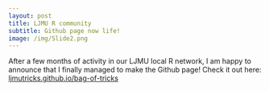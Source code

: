 ```yaml
---
layout: post
title: LJMU R community 
subtitle: Github page now life!
image: /img/Slide2.png
---
```


After a few months of activity in our LJMU local R network, I am happy to announce that I finally managed to make the Github page! 
Check it out here: [ljmutricks.github.io/bag-of-tricks](https://ljmutricks.github.io/bag-of-tricks/)